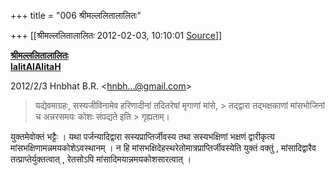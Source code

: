 +++
title = "006 श्रीमल्ललितालालितः"

+++
[[श्रीमल्ललितालालितः	2012-02-03, 10:10:01 [Source](https://groups.google.com/g/bvparishat/c/DEOe9pwwVZc)]]



  

**[श्रीमल्ललितालालितः](http://www.lalitaalaalitah.com/)  
[lalitAlAlitaH](http://about.me/lalitaalaalitah/bio)**

  
  
  

2012/2/3 Hnbhat B.R. \<[hnbh...@gmail.com]()\>

  

> यद्येवमाग्रहः, सस्यजीविनामेव हरिणादीनां तदितरेषां मृगाणां मांसे, > तद्द्वारा तद्भक्षकाणां मांसभोजिनां च अन्नरसमयः कोशः संपद्यते इति > गृह्यताम्।



युक्तमेवोक्तं भट्टैः । यथा पर्जन्यादिद्वारा सस्यप्राप्तिर्जीवस्य तथा सस्यभक्षिणां भक्षणं द्वारीकृत्य मांसभक्षिणामन्नमयकोशेऽवस्थानम् । न हि मांसभक्षिदेहस्थरेतोमात्रप्राप्तिर्जीवस्येति युक्तं वक्तुं , मांसादिद्वारैव तत्प्राप्तेर्युक्तत्वात् , रेतसोऽपि मांसादिमयान्नमयकोशसारत्वात् ।

  


